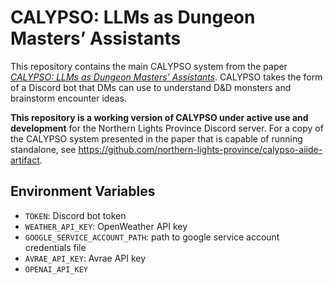 # CALYPSO: LLMs as Dungeon Masters’ Assistants

This repository contains the main CALYPSO system from the paper [*CALYPSO: LLMs as Dungeon Masters’
Assistants*](https://arxiv.org/abs/2308.07540). CALYPSO takes the form of a Discord bot that DMs can use to understand
D&D monsters and brainstorm encounter ideas.

**This repository is a working version of CALYPSO under active use and development** for the Northern Lights Province
Discord server. For a copy of the CALYPSO system presented in the paper that is capable of running standalone, see
https://github.com/northern-lights-province/calypso-aiide-artifact.

## Environment Variables

- `TOKEN`: Discord bot token
- `WEATHER_API_KEY`: OpenWeather API key
- `GOOGLE_SERVICE_ACCOUNT_PATH`: path to google service account credentials file
- `AVRAE_API_KEY`: Avrae API key
- `OPENAI_API_KEY`